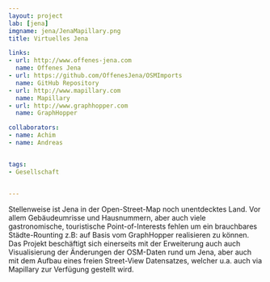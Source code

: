 ```yaml
---
layout: project
lab: [jena]
imgname: jena/JenaMapillary.png
title: Virtuelles Jena

links:
- url: http://www.offenes-jena.com
  name: Offenes Jena
- url: https://github.com/OffenesJena/OSMImports
  name: GitHub Repository
- url: http://www.mapillary.com
  name: Mapillary
- url: http://www.graphhopper.com
  name: GraphHopper

collaborators:
- name: Achim
- name: Andreas


tags:
- Gesellschaft


---
```


Stellenweise ist Jena in der Open-Street-Map noch unentdecktes Land. Vor allem Gebäudeumrisse und Hausnummern, aber auch viele gastronomische, touristische Point-of-Interests fehlen um ein brauchbares Städte-Rounting z.B: auf Basis vom GraphHopper realisieren zu können.
Das Projekt beschäftigt sich einerseits mit der Erweiterung auch auch Visualisierung der Änderungen der OSM-Daten rund um Jena, aber auch mit dem Aufbau eines freien Street-View Datensatzes, welcher u.a. auch via Mapillary zur Verfügung gestellt wird.
